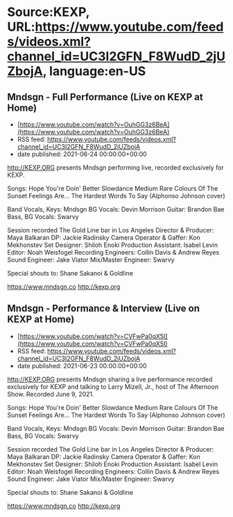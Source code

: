 # Source:KEXP, URL:https://www.youtube.com/feeds/videos.xml?channel_id=UC3I2GFN_F8WudD_2jUZbojA, language:en-US

## Mndsgn - Full Performance (Live on KEXP at Home)
 - [https://www.youtube.com/watch?v=OuhGG3z6BeA](https://www.youtube.com/watch?v=OuhGG3z6BeA)
 - RSS feed: https://www.youtube.com/feeds/videos.xml?channel_id=UC3I2GFN_F8WudD_2jUZbojA
 - date published: 2021-06-24 00:00:00+00:00

http://KEXP.ORG presents Mndsgn performing live, recorded exclusively for KEXP.

Songs:
Hope You're Doin' Better
Slowdance 
Medium Rare 
Colours Of The Sunset 
Feelings Are... The Hardest Words To Say (Alphonso Johnson cover)

Band
Vocals, Keys: Mndsgn
BG Vocals: Devin Morrison 
Guitar: Brandon Bae 
Bass, BG Vocals: Swarvy 

Session recorded The Gold Line bar in Los Angeles
Director & Producer: Maya Balkaran 
DP: Jackie Radinsky 
Camera Operator & Gaffer: Kon Mekhonstev 
Set Designer: Shiloh Enoki 
Production Assistant: Isabel Levin 
Editor: Noah Weisfogel 
Recording Engineers: Collin Davis & Andrew Reyes 
Sound Engineer: Jake Viator 
Mix/Master Engineer: Swarvy 

Special shouts to: Shane Sakanoi & Goldline

https://www.mndsgn.co
http://kexp.org

## Mndsgn - Performance & Interview (Live on KEXP at Home)
 - [https://www.youtube.com/watch?v=CVFwPa0qX5I](https://www.youtube.com/watch?v=CVFwPa0qX5I)
 - RSS feed: https://www.youtube.com/feeds/videos.xml?channel_id=UC3I2GFN_F8WudD_2jUZbojA
 - date published: 2021-06-23 00:00:00+00:00

http://KEXP.ORG presents Mndsgn sharing a live performance recorded exclusively for KEXP and talking to Larry Mizell, Jr., host of The Afternoon Show. Recorded June 9, 2021.

Songs:
Hope You're Doin' Better
Slowdance 
Medium Rare 
Colours Of The Sunset 
Feelings Are... The Hardest Words To Say (Alphonso Johnson cover)

Band
Vocals, Keys: Mndsgn
BG Vocals: Devin Morrison 
Guitar: Brandon Bae 
Bass, BG Vocals: Swarvy 

Session recorded The Gold Line bar in Los Angeles
Director & Producer: Maya Balkaran 
DP: Jackie Radinsky 
Camera Operator & Gaffer: Kon Mekhonstev 
Set Designer: Shiloh Enoki 
Production Assistant: Isabel Levin 
Editor: Noah Weisfogel 
Recording Engineers: Collin Davis & Andrew Reyes 
Sound Engineer: Jake Viator 
Mix/Master Engineer: Swarvy 

Special shouts to: Shane Sakanoi & Goldline

https://www.mndsgn.co
http://kexp.org

